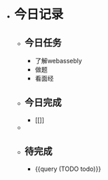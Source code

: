 - # 今日记录
	- ## 今日任务
		- 了解webassebly
		- 做题
		- 看面经
	- ##  今日完成
		- [[]]
	-
	- ## 待完成
		- {{query (TODO todo)}}